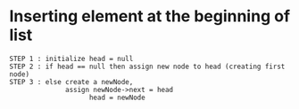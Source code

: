 # Inserting element at the beginning of list

```
STEP 1 : initialize head = null
STEP 2 : if head == null then assign new node to head (creating first node)
STEP 3 : else create a newNode,
              assign newNode->next = head
                    head = newNode
```
